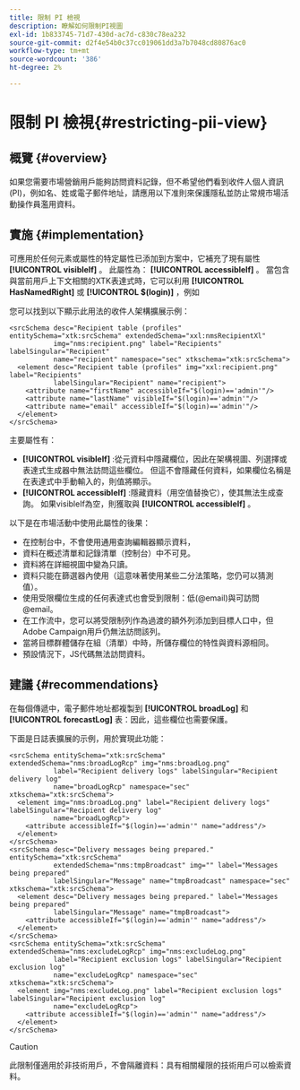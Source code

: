 ```yaml
---
title: 限制 PI 檢視
description: 瞭解如何限制PI視圖
exl-id: 1b833745-71d7-430d-ac7d-c830c78ea232
source-git-commit: d2f4e54b0c37cc019061dd3a7b7048cd80876ac0
workflow-type: tm+mt
source-wordcount: '386'
ht-degree: 2%

---
```


# 限制 PI 檢視{#restricting-pii-view}

## 概覽 {#overview}

如果您需要市場營銷用戶能夠訪問資料記錄，但不希望他們看到收件人個人資訊(PI)，例如名、姓或電子郵件地址，請應用以下准則來保護隱私並防止常規市場活動操作員濫用資料。

## 實施 {#implementation}

可應用於任何元素或屬性的特定屬性已添加到方案中，它補充了現有屬性 **[!UICONTROL visibleIf]** 。 此屬性為： **[!UICONTROL accessibleIf]** 。 當包含與當前用戶上下文相關的XTK表達式時，它可以利用 **[!UICONTROL HasNamedRight]** 或 **[!UICONTROL $(login)]** ，例如

您可以找到以下顯示此用法的收件人架構擴展示例：

```
<srcSchema desc="Recipient table (profiles" entitySchema="xtk:srcSchema" extendedSchema="xxl:nmsRecipientXl"
           img="nms:recipient.png" label="Recipients" labelSingular="Recipient"
           name="recipient" namespace="sec" xtkschema="xtk:srcSchema">
  <element desc="Recipient table (profiles" img="xxl:recipient.png" label="Recipients"
           labelSingular="Recipient" name="recipient">
    <attribute name="firstName" accessibleIf="$(login)=='admin'"/>
    <attribute name="lastName" visibleIf="$(login)=='admin'"/>
    <attribute name="email" accessibleIf="$(login)=='admin'"/>
  </element>
</srcSchema>
```

主要屬性有：

* **[!UICONTROL visibleIf]** :從元資料中隱藏欄位，因此在架構視圖、列選擇或表達式生成器中無法訪問這些欄位。 但這不會隱藏任何資料，如果欄位名稱是在表達式中手動輸入的，則值將顯示。
* **[!UICONTROL accessibleIf]** :隱藏資料（用空值替換它），使其無法生成查詢。 如果visibleIf為空，則獲取與 **[!UICONTROL accessibleIf]** 。

以下是在市場活動中使用此屬性的後果：

* 在控制台中，不會使用通用查詢編輯器顯示資料，
* 資料在概述清單和記錄清單（控制台）中不可見。
* 資料將在詳細視圖中變為只讀。
* 資料只能在篩選器內使用（這意味著使用某些二分法策略，您仍可以猜測值）。
* 使用受限欄位生成的任何表達式也會受到限制：低(@email)與可訪問@email。
* 在工作流中，您可以將受限制列作為過渡的額外列添加到目標人口中，但Adobe Campaign用戶仍無法訪問該列。
* 當將目標群體儲存在組（清單）中時，所儲存欄位的特性與資料源相同。
* 預設情況下，JS代碼無法訪問資料。

## 建議 {#recommendations}

在每個傳遞中，電子郵件地址都複製到 **[!UICONTROL broadLog]** 和 **[!UICONTROL forecastLog]** 表：因此，這些欄位也需要保護。

下面是日誌表擴展的示例，用於實現此功能：

```
<srcSchema entitySchema="xtk:srcSchema" extendedSchema="nms:broadLogRcp" img="nms:broadLog.png"
           label="Recipient delivery logs" labelSingular="Recipient delivery log"
           name="broadLogRcp" namespace="sec" xtkschema="xtk:srcSchema">
  <element img="nms:broadLog.png" label="Recipient delivery logs" labelSingular="Recipient delivery log"
           name="broadLogRcp">
    <attribute accessibleIf="$(login)=='admin'" name="address"/>
  </element>
</srcSchema>
<srcSchema desc="Delivery messages being prepared." entitySchema="xtk:srcSchema"
           extendedSchema="nms:tmpBroadcast" img="" label="Messages being prepared"
           labelSingular="Message" name="tmpBroadcast" namespace="sec" xtkschema="xtk:srcSchema">
  <element desc="Delivery messages being prepared." label="Messages being prepared"
           labelSingular="Message" name="tmpBroadcast">
    <attribute accessibleIf="$(login)=='admin'" name="address"/>
  </element>
</srcSchema>
<srcSchema entitySchema="xtk:srcSchema" extendedSchema="nms:excludeLogRcp" img="nms:excludeLog.png"
           label="Recipient exclusion logs" labelSingular="Recipient exclusion log"
           name="excludeLogRcp" namespace="sec" xtkschema="xtk:srcSchema">
  <element img="nms:excludeLog.png" label="Recipient exclusion logs" labelSingular="Recipient exclusion log"
           name="excludeLogRcp">
    <attribute accessibleIf="$(login)=='admin'" name="address"/>
  </element>
</srcSchema>
```

>[!CAUTION]
>
>此限制僅適用於非技術用戶，不會隔離資料：具有相關權限的技術用戶可以檢索資料。
